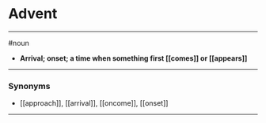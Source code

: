 # Advent
---
#noun
- **Arrival; onset; a time when something first [[comes]] or [[appears]]**
---
### Synonyms
- [[approach]], [[arrival]], [[oncome]], [[onset]]
---
